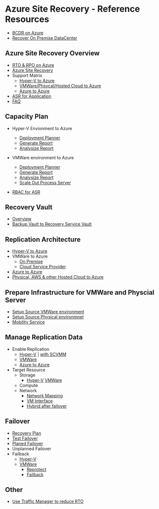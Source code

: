 
# Azure Site Recovery - Reference Resources

* [BCDR on Azure](https://azure.microsoft.com/en-us/solutions/disaster-recovery/)
* [Recover On Premise DataCenter](https://docs.microsoft.com/en-us/azure/architecture/resiliency/recovery-on-premises-azure)

## Azure Site Recovery Overview
* [RTO & RPO on Azure](https://blogs.msdn.microsoft.com/cloud_solution_architect/2018/05/02/understanding-rpo-and-rto-considerations-of-azure-solutions/)
* [Azure Site Recovery](https://docs.microsoft.com/en-us/azure/site-recovery/site-recovery-overview)
* Support Matrix
  * [Hyper-V to Azure](https://docs.microsoft.com/en-us/azure/site-recovery/hyper-v-azure-support-matrix)
  * [VMWare/Phsycal/Hosted Cloud to Azure](https://docs.microsoft.com/en-us/azure/site-recovery/vmware-physical-azure-support-matrix)
  * [Azure to Azure](https://docs.microsoft.com/en-us/azure/site-recovery/azure-to-azure-support-matrix)
* [ASR for Application](https://docs.microsoft.com/en-us/azure/site-recovery/site-recovery-workload)
* [FAQ](https://docs.microsoft.com/en-us/azure/site-recovery/site-recovery-faq)

## Capacity Plan
* Hyper-V Envionment to Azure
  * [Deployment Planner](https://docs.microsoft.com/en-us/azure/site-recovery/hyper-v-deployment-planner-overview)
  * [Generate Report](https://docs.microsoft.com/en-us/azure/site-recovery/hyper-v-deployment-planner-run)
  * [Analysize Report](https://docs.microsoft.com/en-us/azure/site-recovery/hyper-v-deployment-planner-analyze-report)
* VMWare environment to Azure
  * [Deployment Planner](https://docs.microsoft.com/en-us/azure/site-recovery/site-recovery-vmware-deployment-planner-run)
  * [Generate Report](https://docs.microsoft.com/en-us/azure/site-recovery/site-recovery-vmware-deployment-planner-run)
  * [Analysize Report](https://docs.microsoft.com/en-us/azure/site-recovery/site-recovery-vmware-deployment-planner-analyze-report)
  * [Scale Out Process Server](https://docs.microsoft.com/en-us/azure/site-recovery/vmware-azure-set-up-process-server-scale)

* [RBAC for ASR](https://docs.microsoft.com/en-us/azure/site-recovery/site-recovery-role-based-linked-access-control)

## Recovery Vault
* [Overview](https://docs.microsoft.com/en-us/azure/backup/backup-azure-recovery-services-vault-overview)
* [Backup Vault to Recovery Service Vault](https://docs.microsoft.com/en-us/azure/backup/backup-azure-upgrade-backup-to-recovery-services)



## Replication Architecture

  * [Hyper-V to Azure](https://docs.microsoft.com/en-us/azure/site-recovery/hyper-v-azure-architecture)
  * VMWare to Azure
    * [On Premise](https://docs.microsoft.com/en-us/azure/site-recovery/vmware-azure-architecture)
    * [Cloud Service Provider](https://docs.microsoft.com/en-us/azure/site-recovery/vmware-azure-multi-tenant-overview)
  * [Azure to Azure](https://docs.microsoft.com/en-us/azure/site-recovery/azure-to-azure-architecture)
  * [Physical, AWS & other Hosted Cloud to Azure](https://docs.microsoft.com/en-us/azure/site-recovery/physical-azure-architecture)

## Prepare Infrastructure for VMWare and Physcial Server
  * [Setup Source VMWare environment](https://docs.microsoft.com/en-us/azure/site-recovery/vmware-azure-set-up-source)
  * [Setup Source Physical environmnet](https://docs.microsoft.com/en-us/azure/site-recovery/physical-azure-set-up-source)
* [Mobility Service](https://docs.microsoft.com/en-us/azure/site-recovery/vmware-azure-install-mobility-service)

## Manage Replication Data
  * Enable Replication
    * [Hyper-V](https://docs.microsoft.com/en-us/azure/site-recovery/hyper-v-azure-powershell-resource-manager) | [with SCVMM](https://docs.microsoft.com/en-us/azure/site-recovery/hyper-v-vmm-powershell-resource-manager)
    * [VMWare](https://docs.microsoft.com/en-us/azure/site-recovery/vmware-azure-exclude-disk)
    * [Azure to Azure](https://docs.microsoft.com/en-us/azure/site-recovery/azure-to-azure-how-to-enable-replication)
  * Target Resource
    * Storage
      * [Hyper-V](https://docs.microsoft.com/en-us/azure/site-recovery/hyper-v-exclude-disk)
      [VMWare](https://docs.microsoft.com/en-us/azure/site-recovery/vmware-azure-exclude-disk)
    * Compute
    * Network
      * [Network Mapping](https://docs.microsoft.com/en-us/azure/site-recovery/hyper-v-vmm-network-mapping)
      * [VM Interface](https://docs.microsoft.com/en-us/azure/site-recovery/site-recovery-manage-network-interfaces-on-premises-to-azure)
      * [Hybrid after failover](https://docs.microsoft.com/en-us/azure/site-recovery/concepts-on-premises-to-azure-networking)


## Failover
  * [Recovery Plan](https://docs.microsoft.com/en-us/azure/site-recovery/site-recovery-create-recovery-plans)
  * [Test Failover](https://docs.microsoft.com/en-us/azure/site-recovery/site-recovery-test-failover-to-azure)
  * [Planed Failover](https://docs.microsoft.com/en-us/azure/site-recovery/site-recovery-failover)
  * Unplanned Failover
  * Failback
    * [Hyper-V](https://docs.microsoft.com/en-us/azure/site-recovery/site-recovery-failover)
    * [VMWare](https://docs.microsoft.com/en-us/azure/site-recovery/concepts-types-of-failback)
      * [Reprotect](https://docs.microsoft.com/en-us/azure/site-recovery/concepts-types-of-failback)
      * [Failback](https://docs.microsoft.com/en-us/azure/site-recovery/vmware-azure-failback)

## Other
* [Use Traffic Manager to reduce RTO](https://docs.microsoft.com/en-us/azure/site-recovery/concepts-traffic-manager-with-site-recovery)
